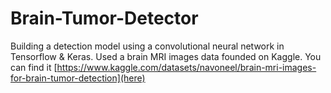 # Brain-Tumor-Detector
Building a detection model using a convolutional neural network in Tensorflow & Keras.
Used a brain MRI images data founded on Kaggle. You can find it  [https://www.kaggle.com/datasets/navoneel/brain-mri-images-for-brain-tumor-detection](here)

